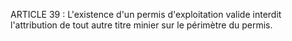 ARTICLE 39 : L'existence d'un permis d'exploitation valide
interdit l'attribution de tout autre titre minier sur le périmètre du
permis.